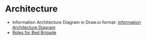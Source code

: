 # Architecture

* Information Architecture Diagram in Draw.io format:
<a href="Design/Information%20Architecture%20Diagram.drawio" target="_blank">Information Architecture Diagram</a>
* <a href="Design/Roles%20for%20Bed%20Brigade%20National%20Website.docx" target="_blank">Roles for Bed Brigade</a>
